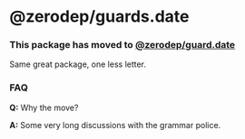 # @zerodep/guards.date

### This package has moved to [@zerodep/guard.date](https://www.npmjs.com/package/@zerodep/guard.date)

Same great package, one less letter.

### FAQ

**Q:** Why the move?

**A:** Some very long discussions with the grammar police.
